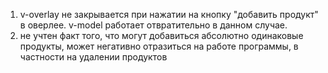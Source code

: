 1) v-overlay не закрывается при нажатии на кнопку "добавить продукт" в оверлее. v-model работает отвратительно в данном случае.
2) не учтен факт того, что могут добавиться абсолютно одинаковые продукты, может негативно отразиться на работе программы, в частности на удалении продуктов